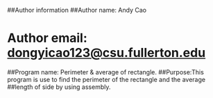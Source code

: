 ##Author information
  ##Author name: Andy Cao
 # Author email: dongyicao123@csu.fullerton.edu
##Program name: Perimeter & average of rectangle. 
##Purpose:This program is use to find the perimeter of the rectangle and the average 
##length of side by using assembly.
